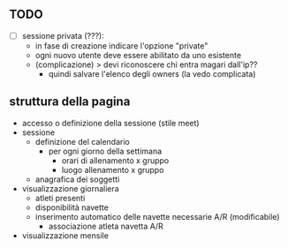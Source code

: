 ## TODO

- [ ] sessione privata (???):
  - in fase di creazione indicare l'opzione "private"
  - ogni nuovo utente deve essere abilitato da uno esistente
  - (complicazione) > devi riconoscere chi entra magari dall'ip??
    - quindi salvare l'elenco degli owners (la vedo complicata)


## struttura della pagina

- accesso o definizione della sessione (stile meet)
- sessione
  - definizione del calendario
    - per ogni giorno della settimana
      - orari di allenamento x gruppo
      - luogo allenamento x gruppo
  - anagrafica dei soggetti
- visualizzazione giornaliera
  - atleti presenti
  - disponibilità navette
  - inserimento automatico delle navette necessarie A/R (modificabile)
    - associazione atleta navetta A/R
- visualizzazione mensile
